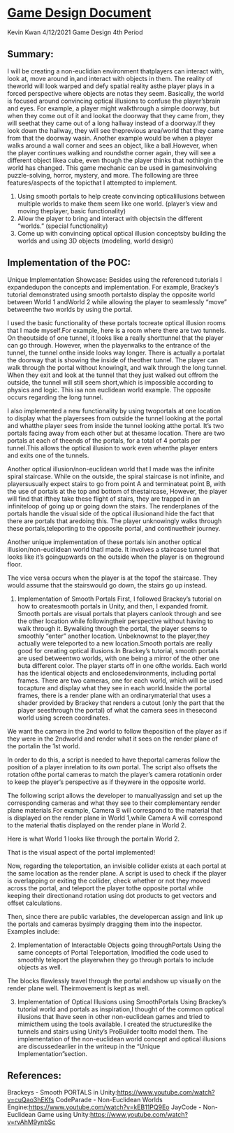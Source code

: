 # [Game Design Document](https://github.com/Koolkev246/gsmst-Noneuclidean-World/blob/master/POC%20Writeup.pdf)

Kevin Kwan
4/12/2021
Game Design 4th Period

## Summary:

I will be creating a non-euclidian environment thatplayers can interact with, look at, move around in,and
interact with objects in them. The reality of theworld will look warped and defy spatial reality asthe player
plays in a forced perspective where objects are notas they seem. Basically, the world is focused around
convincing optical illusions to confuse the player’sbrain and eyes. For example, a player might walkthrough a
simple doorway, but when they come out of it and lookat the doorway that they came from, they will seethat
they came out of a long hallway instead of a doorway.If they look down the hallway, they will see theprevious
area/world that they came from that the doorway wasin. Another example would be when a player walks
around a wall corner and sees an object, like a ball.However, when the player continues walking and roundsthe
corner again, they will see a different object likea cube, even though the player thinks that nothingin the world
has changed. This game mechanic can be used in gamesinvolving puzzle-solving, horror, mystery, and more.
The following are three features/aspects of the topicthat I attempted to implement.

1. Using smooth portals to help create convincing opticalillusions between multiple worlds to make them
    seem like one world. (player’s view and moving theplayer, basic functionality)
2. Allow the player to bring and interact with objectsin the different “worlds.” (special functionality)
3. Come up with convincing optical optical illusion conceptsby building the worlds and using 3D objects
    (modeling, world design)

## Implementation of the POC:

Unique Implementation Showcase:
Besides using the referenced tutorials I expandedupon the concepts and implementation. For example,
Brackey’s tutorial demonstrated using smooth portalsto display the opposite world between World 1 andWorld
2 while allowing the player to seamlessly “move” betweenthe two worlds by using the portal.


I used the basic functionality of these portals tocreate optical illusion rooms that I made myself.For example,
here is a room where there are two tunnels. On theoutside of one tunnel, it looks like a really shorttunnel that
the player can go through. However, when the playerwalks to the entrance of the tunnel, the tunnel onthe
inside looks way longer. There is actually a portalat the doorway that is showing the inside of theother tunnel.
The player can walk through the portal without knowingit, and walk through the long tunnel. When they exit
and look at the tunnel that they just walked out offrom the outside, the tunnel will still seem short,which is
impossible according to physics and logic. This isa non euclidean world example. The opposite occurs
regarding the long tunnel.


I also implemented a new functionality by using twoportals at one location to display what the playersees from
outside the tunnel looking at the portal and whatthe player sees from inside the tunnel looking atthe portal. It’s
two portals facing away from each other but at thesame location. There are two portals at each of theends of
the portals, for a total of 4 portals per tunnel.This allows the optical illusion to work even whenthe player
enters and exits one of the tunnels.


Another optical illusion/non-euclidean world that I made was the infinite spiral staircase. While on the outside,
the spiral staircase is not infinite, and playersusually expect stairs to go from point A and terminateat point B,
with the use of portals at the top and bottom of thestaircase, However, the player will find that ifthey take these
flight of stairs, they are trapped in an infiniteloop of going up or going down the stairs. The renderplanes of the
portals handle the visual side of the optical illusionand hide the fact that there are portals that aredoing this.
The player unknowingly walks through these portals,teleporting to the opposite portal, and continuetheir
journey.

Another unique implementation of these portals isin another optical illusion/non-euclidean world thatI made. It
involves a staircase tunnel that looks like it’s goingupwards on the outside when the player is on theground
floor.


The vice versa occurs when the player is at the topof the staircase. They would assume that the stairswould go
down, the stairs go up instead.

1. Implementation of Smooth Portals
First, I followed Brackey’s tutorial on how to createsmooth portals in Unity, and then, I expanded fromit.
Smooth portals are visual portals that players canlook through and see the other location while followingtheir
perspective without having to walk through it. Bywalking through the portal, the player seems to smoothly
“enter” another location. Unbeknownst to the player,they actually were teleported to a new location.Smooth
portals are really good for creating optical illusions.In Brackey’s tutorial, smooth portals are used betweentwo
worlds, with one being a mirror of the other one buta different color. The player starts off in one ofthe worlds.
Each world has the identical objects and enclosedenvironments, including portal frames. There are two
cameras, one for each world, which will be used tocapture and display what they see in each world.Inside the
portal frames, there is a render plane with an ordinarymaterial that uses a shader provided by Brackey that
renders a cutout (only the part that the player seesthrough the portal) of what the camera sees in thesecond
world using screen coordinates.


We want the camera in the 2nd world to follow theposition of the player as if they were in the 2ndworld and
render what it sees on the render plane of the portalin the 1st world.


In order to do this, a script is needed to have theportal cameras follow the position of a player inrelation to its
own portal. The script also offsets the rotation ofthe portal cameras to match the player’s camera rotationin
order to keep the player’s perspective as if theywere in the opposite world.

The following script allows the developer to manuallyassign and set up the corresponding cameras and what
they see to their complementary render plane materials.For example, Camera B will correspond to the material
that is displayed on the render plane in World 1,while Camera A will correspond to the material thatis
displayed on the render plane in World 2.


Here is what World 1 looks like through the portalin World 2.

That is the visual aspect of the portal implemented!


Now, regarding the teleportation, an invisible collider exists at each portal at the same location as the render
plane. A script is used to check if the player is overlapping or exiting the collider, check whether or not they
moved across the portal, and teleport the player tothe opposite portal while keeping their directionand rotation
using dot products to get vectors and offset calculations.

Then, since there are public variables, the developercan assign and link up the portals and cameras bysimply
dragging them into the inspector.
Examples include:

2. Implementation of Interactable Objects going throughPortals
Using the same concepts of Portal Teleportation, Imodified the code used to smoothly teleport the playerwhen
they go through portals to include objects as well.


The blocks flawlessly travel through the portal andshow up visually on the render plane well. Theirmovement
is kept as well.


3. Implementation of Optical Illusions using SmoothPortals
Using Brackey’s tutorial world and portals as inspiration,I thought of the common optical illusions that Ihave
seen in other non-euclidean games and tried to mimicthem using the tools available. I created the structureslike
the tunnels and stairs using Unity’s ProBuilder toolto model them. The implementation of the non-euclidean
world concept and optical illusions are discussedearlier in the writeup in the “Unique Implementation”section.

## References:

Brackeys - Smooth PORTALS in Unity:https://www.youtube.com/watch?v=cuQao3hEKfs
CodeParade - Non-Euclidean Worlds Engine:https://www.youtube.com/watch?v=kEB11PQ9Eo
JayCode - Non-Euclidean Game using Unity:https://www.youtube.com/watch?v=rvAhM9ynbSc


